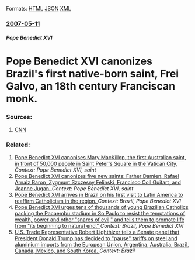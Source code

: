 
Formats: [HTML](/news/2007/05/11/pope-benedict-xvi-canonizes-brazil-s-first-native-born-saint-frei-galvao-an-18th-century-franciscan-monk.html)  [JSON](/news/2007/05/11/pope-benedict-xvi-canonizes-brazil-s-first-native-born-saint-frei-galvao-an-18th-century-franciscan-monk.json)  [XML](/news/2007/05/11/pope-benedict-xvi-canonizes-brazil-s-first-native-born-saint-frei-galvao-an-18th-century-franciscan-monk.xml)  

### [2007-05-11](/news/2007/05/11/index.md)

##### Pope Benedict XVI
#  Pope Benedict XVI canonizes Brazil's first native-born saint, Frei Galvo, an 18th century Franciscan monk. 




### Sources:

1. [CNN](http://edition.cnn.com/2007/WORLD/americas/05/11/pope.brazil.ap/index.html)

### Related:

1. [Pope Benedict XVI canonises Mary MacKillop, the first Australian saint, in front of 50,000 people in Saint Peter's Square in the Vatican City. ](/news/2010/10/17/pope-benedict-xvi-canonises-mary-mackillop-the-first-australian-saint-in-front-of-50-000-people-in-saint-peter-s-square-in-the-vatican-cit.md) _Context: Pope Benedict XVI, saint_
2. [ Pope Benedict XVI canonizes five new saints: Father Damien, Rafael Arnaiz Baron, Zygmunt Szczesny Felinski, Francisco Coll Guitart, and Jeanne Jugan. ](/news/2009/10/11/pope-benedict-xvi-canonizes-five-new-saints-father-damien-rafael-arna-iz-bara3n-zygmunt-szczasny-feliaski-francisco-coll-guitart-and.md) _Context: Pope Benedict XVI, saint_
3. [ Pope Benedict XVI arrives in Brazil on his first visit to Latin America to reaffirm Catholicism in the region. ](/news/2007/05/9/pope-benedict-xvi-arrives-in-brazil-on-his-first-visit-to-latin-america-to-reaffirm-catholicism-in-the-region.md) _Context: Brazil, Pope Benedict XVI_
4. [ Pope Benedict XVI urges tens of thousands of young Brazilian Catholics packing the Pacaembu stadium in So Paulo to resist the temptations of wealth, power and other "snares of evil," and tells them to promote life from "its beginning to natural end." ](/news/2007/05/10/pope-benedict-xvi-urges-tens-of-thousands-of-young-brazilian-catholics-packing-the-pacaembu-stadium-in-sao-paulo-to-resist-the-temptations.md) _Context: Brazil, Pope Benedict XVI_
5. [U.S. Trade Representative Robert Lighthizer tells a Senate panel that President Donald Trump has decided to "pause" tariffs on steel and aluminium imports from the European Union, Argentina, Australia, Brazil, Canada, Mexico, and South Korea. ](/news/2018/03/22/u-s-trade-representative-robert-lighthizer-tells-a-senate-panel-that-president-donald-trump-has-decided-to-pause-tariffs-on-steel-and-alu.md) _Context: Brazil_
